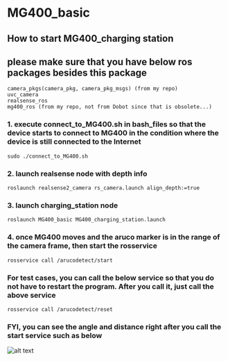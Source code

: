 # MG400_basic

## How to start MG400_charging station

## please make sure that you have below ros packages besides this package

```
camera_pkgs(camera_pkg, camera_pkg_msgs) (from my repo)
uvc_camera
realsense_ros
mg400_ros (from my repo, not from Dobot since that is obsolete...)
```
### 1. execute connect_to_MG400.sh in bash_files so that the device starts to connect to MG400 in the condition where the device is still connected to the Internet
```
sudo ./connect_to_MG400.sh
```
### 2. launch realsense node with depth info
```
roslaunch realsense2_camera rs_camera.launch align_depth:=true
```

### 3. launch charging_station node
```
roslaunch MG400_basic MG400_charging_station.launch
```

### 4. once MG400 moves and the aruco marker is in the range of the camera frame, then start the rosservice
```
rosservice call /arucodetect/start
```
### For test cases, you can call the below service so that you do not have to restart the program. After you call it, just call the above service
```
rosservice call /arucodetect/reset
```

### FYI, you can see the angle and distance right after you call the start service such as below

![alt text](https://github.com/Wataru-Oshima-Tokyo/MG400_basic/blob/main/74464.jpg)



